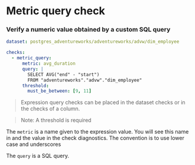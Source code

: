 # Metric query check

### Verify a numeric value obtained by a custom SQL query 

```yaml
dataset: postgres_adventureworks/adventureworks/advw/dim_employee

checks:
  - metric_query:
      metric: avg_duration
      query: |
        SELECT AVG("end" - "start")
        FROM "adventureworks"."advw"."dim_employee"
      threshold:
        must_be_between: [9, 11]
```

> Expression query checks can be placed in the dataset checks or in the 
> checks of a column.

> Note: A threshold is required

The `metric` is a name given to the expression value.  You will see this name in 
and the value in the check diagnostics.  The convention is to use lower case 
and underscores

The `query` is a SQL query.
